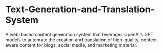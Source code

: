 # Text-Generation-and-Translation-System
A web-based content generation system that leverages OpenAI’s GPT models to automate the creation and translation of high-quality, context-aware content for blogs, social media, and marketing material.
